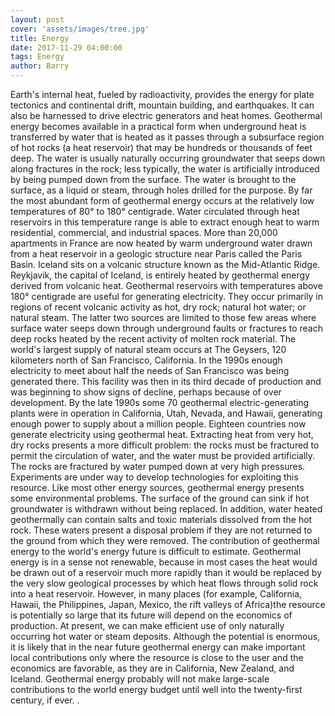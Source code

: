 ```yaml
---
layout: post
cover: 'assets/images/tree.jpg'
title: Energy
date: 2017-11-29 04:00:00
tags: Energy
author: Barry
---
```


<p>Earth's internal heat, fueled by radioactivity, provides the energy for plate tectonics and continental drift, mountain building, and earthquakes. It can also be harnessed to drive electric generators and heat homes. Geothermal energy becomes available in a practical form when underground heat is transferred by water that is heated as it passes through a subsurface region of hot rocks (a heat reservoir) that may be hundreds or thousands of feet deep. The water is usually naturally occurring groundwater that seeps down along fractures in the rock; less typically, the water is artificially introduced by being pumped down from the surface. The water is brought to the surface, as a liquid or steam, through holes drilled for the purpose.
By far the most abundant form of geothermal energy occurs at the relatively low temperatures of 80° to 180° centigrade. Water circulated through heat reservoirs in this temperature range is able to extract enough heat to warm residential, commercial, and industrial spaces. More than 20,000 apartments in France are now heated by warm underground water drawn from a heat reservoir in a geologic structure near Paris called the Paris Basin. Iceland sits on a volcanic structure known as the Mid-Atlantic Ridge. Reykjavik, the capital of Iceland, is entirely heated by geothermal energy derived from volcanic heat.
Geothermal reservoirs with temperatures above 180° centigrade are useful for generating electricity. They occur primarily in regions of recent volcanic activity as hot, dry rock; natural hot water; or natural steam. The latter two sources are limited to those few areas where surface water seeps down through underground faults or fractures to reach deep rocks heated by the recent activity of molten rock material. The world's largest supply of natural steam occurs at The Geysers, 120 kilometers north of San Francisco, California. In the 1990s enough electricity to meet about half the needs of San Francisco was being generated there. This facility was then in its third decade of production and was beginning to show signs of decline, perhaps because of over development. By the late 1990s some 70 geothermal electric-generating plants were in operation in California, Utah, Nevada, and Hawaii, generating enough power to supply about a million people. Eighteen countries now generate electricity using geothermal heat.
Extracting heat from very hot, dry rocks presents a more difficult problem: the rocks must be fractured to permit the circulation of water, and the water must be provided artificially. The rocks are fractured by water pumped down at very high pressures. Experiments are under way to develop technologies for exploiting this resource.
Like most other energy sources, geothermal energy presents some environmental problems. The surface of the ground can sink if hot groundwater is withdrawn without being replaced. In addition, water heated geothermally can contain salts and toxic materials dissolved from the hot rock. These waters present a disposal problem if they are not returned to the ground from which they were removed.
The contribution of geothermal energy to the world's energy future is difficult to estimate. Geothermal energy is in a sense not renewable, because in most cases the heat would be drawn out of a reservoir much more rapidly than it would be replaced by the very slow geological processes by which heat flows through solid rock into a heat reservoir. However, in many places (for example, California, Hawaii, the Philippines, Japan, Mexico, the rift valleys of Africa)the resource is potentially so large that its future will depend on the economics of production. At present, we can make efficient use of only naturally occurring hot water or steam deposits. Although the potential is enormous, it is likely that in the near future geothermal energy can make important local contributions only where the resource is close to the user and the economics are favorable, as they are in California, New Zealand, and Iceland. Geothermal energy probably will not make large-scale contributions to the world energy budget until well into the twenty-first century, if ever.
.</p>
